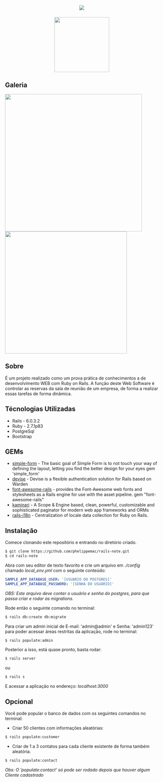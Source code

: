 <h1 align="center">
  <img src="https://ik.imagekit.io/795unnjv9m/Meu_portifolio_-_Padr_o_yEh6G0CIc.png">
</h1>

<h3 align="center">
  <img src="https://ik.imagekit.io/795unnjv9m/RailsNote_oQ1lUNk5I.png?" height="180">
</h3>

## Galeria

<img src="https://ik.imagekit.io/795unnjv9m/tela_cheia_ygkVbSxVcR.gif" height="450">
<img src="https://ik.imagekit.io/795unnjv9m/tela_mobile_5eDpynqmA.gif" height="400">

## Sobre

É um projeto realizado como um prova prática de conhecimentos a de desenvolvimento WEB com Ruby on Rails.
A função deste Web Software é controlar as reservas da sala de reunião de um empresa, de forma a realizar essas tarefas de forma dinâmica.


## Técnologias Utilizadas

- Rails - 6.0.3.2
- Ruby - 2.7.1p83
- PostgreSql
- Bootstrap

## GEMs

- [simple-form](https://github.com/heartcombo/simple_form) - The basic goal of Simple Form is to not touch your way of defining the layout, letting you find the better design for your eyes
gem 'simple_form'
- [devise](https://github.com/heartcombo/devise) - Devise is a flexible authentication solution for Rails based on Warden
- [font-awesome-rails](https://github.com/bokmann/font-awesome-rails) - provides the Font-Awesome web fonts and stylesheets as a Rails engine for use with the asset pipeline.
gem "font-awesome-rails"
- [kaminari](https://github.com/kaminari/kaminari) - A Scope & Engine based, clean, powerful, customizable and sophisticated paginator for modern web app frameworks and ORMs
- [rails-i18n](https://github.com/svenfuchs/rails-i18n) - Centralization of locale data collection for Ruby on Rails.


## Instalação

Comece clonando este repositório e entrando no diretório criado.

```bash
$ git clone https://github.com/phelippemac/rails-note.git
$ cd rails-note
```

Abra com seu editor de texto favorito e crie um arquivo em *./config* chamado *local_env.yml* com o seguinte conteúdo:

```yml
SAMPLE_APP_DATABASE_USER: '[USUÁRIO DO POSTGRES]'
SAMPLE_APP_DATABASE_PASSWORD: '[SENHA DO USUÀRIO]'
```
*OBS: Este arquivo deve conter o usuário e senha do postgres, para que passa criar e rodar as migrations.*

Rode então o seguinte comando no terminal:

```bash
$ rails db:create db:migrate
```

Para criar um admin inicial de E-mail: 'admin@admin' e Senha: 'admin123' para poder acessar áreas restritas da aplicação, rode no terminal:

```bash
$ rails populate:admin
```

Posterior a isso, está quase pronto, basta rodar:

```bash
$ rails server
```
ou
```bash
$ rails s
```

E acessar a aplicação no endereço: *localhost:3000*

## Opcional 

 Você pode popular o banco de dados com os seguintes comandos no terminal:

 - Criar 50 clientes com informações aleatórias:

```bash
$ rails populate:customer
```

- Criar de 1 a 3 contatos para cada cliente existente de forma também aleatória.
```bash
$ rails populate:contact
```
*Obs: O 'populate:contact' só pode ser rodado depois que houver algum Cliente cadastrado*
